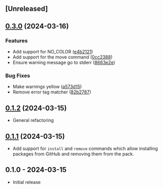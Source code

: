 ## [Unreleased]

## [0.3.0](https://www.github.com/pusewicz/vimpk/compare/v0.2.0...v0.3.0) (2024-03-16)


### Features

* Add support for NO_COLOR ([e4b2121](https://www.github.com/pusewicz/vimpk/commit/e4b212135b55abfa1a87ee9ef3a53fb3002120ad))
* Add support for the move command ([0cc2388](https://www.github.com/pusewicz/vimpk/commit/0cc2388796bd1e7a9ef555ec74a0005a2ff706dc))
* Ensure warning message go to stderr ([8663e2e](https://www.github.com/pusewicz/vimpk/commit/8663e2efb2619ac4d75587582ca1ec9846600496))


### Bug Fixes

* Make warnings yellow ([a573d15](https://www.github.com/pusewicz/vimpk/commit/a573d15826b7b8a97699c54cf003f93d77e4b2e3))
* Remove error tag matcher ([82b2787](https://www.github.com/pusewicz/vimpk/commit/82b27876037b65acbd794565c9baa855027e5567))

## [0.1.2](https://www.github.com/pusewicz/vimpk/compare/v0.1.1...v0.1.2) (2024-03-15)

- General refactoring

## [0.1.1](https://www.github.com/pusewicz/vimpk/compare/v0.1.0...v0.1.1) (2024-03-15)

- Add support for `install` and `remove` commands which allow installing packages from GitHub and removing them from the pack.

## 0.1.0 - 2024-03-15

- Initial release
